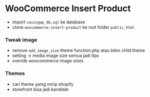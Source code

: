 # WooCommerce Insert Product

- import `casingwp_db.sql` ke database
- clone `woocommerce-insert-product` ke root folder `public_html`

### Tweak image

* remove `add_image_size` theme function.php atau bikin child theme
* setting -> media image size semua jadi 0px
* overide woocommerce image sizes

### Themes

* cari theme yamg mirip shopify
* storefront bisa jadi kandidat
